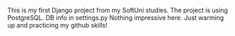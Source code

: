 This is my first Django project from my SoftUni studies. 
The project is using PostgreSQL. DB info in settings.py
Nothing impressive here. Just warming up and practicing my github skills!